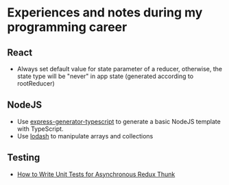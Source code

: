 # Experiences and notes during my programming career
## React
- Always set default value for state parameter of a reducer, otherwise, the state type will be "never" in app state (generated according to rootReducer)
## NodeJS
- Use [express-generator-typescript](https://www.npmjs.com/package/express-generator-typescript) to generate a basic NodeJS template with TypeScript.
- Use [lodash](https://lodash.com/docs/4.17.15) to manipulate arrays and collections
## Testing
- [How to Write Unit Tests for Asynchronous Redux Thunk](https://decembersoft.com/posts/how-to-unit-test-redux-thunks/)
